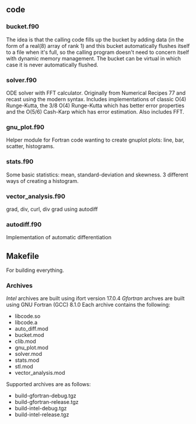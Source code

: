 ## code

### bucket.f90
The idea is that the calling code fills up the bucket by adding data (in the form of a real(8) array of rank 1) and
this bucket automatically flushes itself to a file when it's full, so the calling program doesn't need to concern itself
with dynamic memory management. The bucket can be virtual in which case it is never automatically flushed.

### solver.f90  
ODE solver with FFT calculator. Originally from Numerical Recipes 77 and recast using the modern syntax. Includes implementations
of classic O(4) Runge-Kutta, the 3/8 O(4) Runge-Kutta which has better error properties and the O(5/6) Cash-Karp which has error estimation.
Also includes FFT.

### gnu_plot.f90
Helper module for Fortran code wanting to create gnuplot plots: line, bar, scatter, histograms.
    
### stats.f90
Some basic statistics: mean, standard-deviation and skewness. 3 different ways of creating a histogram.

### vector_analysis.f90
grad, div, curl, div grad using autodiff

### autodiff.f90
Implementation of automatic differentiation

## Makefile
For building everything.

### Archives
*Intel* archives are built using ifort version 17.0.4
*Gfortran* archves are built using GNU Fortran (GCC) 8.1.0
Each archive contains the following:

* libcode.so
* libcode.a
* auto_diff.mod
* bucket.mod
* clib.mod
* gnu_plot.mod
* solver.mod
* stats.mod
* stl.mod
* vector_analysis.mod

Supported archives are as follows:
* build-gfortran-debug.tgz
* build-gfortran-release.tgz
* build-intel-debug.tgz
* build-intel-release.tgz

